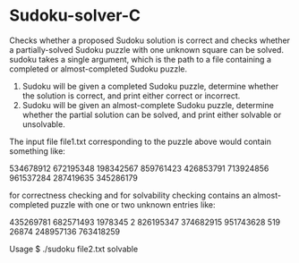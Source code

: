 # Sudoku-solver-C

Checks whether a proposed Sudoku solution is correct and checks whether a partially-solved Sudoku puzzle with one unknown square can be solved. sudoku
takes a single argument, which is the path to a file containing a completed or almost-completed
Sudoku puzzle.

1) Sudoku will be given a completed Sudoku puzzle, determine whether the solution is correct,
and print either correct or incorrect.
2) Sudoku will be given an almost-complete Sudoku puzzle, determine whether the partial
solution can be solved, and print either solvable or unsolvable.

The input file
file1.txt corresponding to the puzzle above would contain something like:

534678912
672195348
198342567
859761423
426853791
713924856
961537284
287419635
345286179

for correctness checking and for solvability checking contains an almost-completed puzzle with one or two unknown entries like:

435269781
682571493
1978345 2
826195347
374682915
951743628
519 26874
248957136
763418259

Usage
$ ./sudoku file2.txt
solvable



